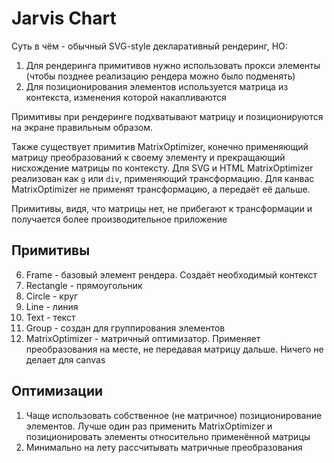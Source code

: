 # Jarvis Chart

Суть в чём - обычный SVG-style декларативный рендеринг, НО:

1) Для рендеринга примитивов нужно использовать прокси элементы (чтобы позднее реализацию рендера можно было подменять)
2) Для позиционирования элементов используется матрица из контекста, изменения которой накапливаются

Примитивы при рендеринге подхватывают матрицу и позиционируются на экране правильным образом.

Также существует примитив MatrixOptimizer, конечно применяющий матрицу преобразований к своему элементу и прекращающий нисхождение матрицы по контексту.
Для SVG и HTML MatrixOptimizer реализован как `g` или `div`, применяющий трансформацию. Для канвас MatrixOptimizer не применят трансформацию, а передаёт её дальше.

Примитивы, видя, что матрицы нет, не прибегают к трансформации и получается более производительное приложение

## Примитивы

6. Frame - базовый элемент рендера. Создаёт необходимый контекст
1. Rectangle - прямоугольник
2. Circle - круг
3. Line - линия
4. Text - текст
5. Group - создан для группирования элементов
7. MatrixOptimizer - матричный оптимизатор. Применяет преобразования на месте, не передавая матрицу дальше. Ничего не делает для canvas

## Оптимизации

1) Чаще использовать собственное (не матричное) позиционирование элементов. Лучше один раз применить MatrixOptimizer и позиционировать элементы относительно применённой матрицы
2) Минимально на лету рассчитывать матричные преобразования
